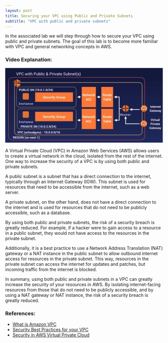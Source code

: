 ```yaml
---
layout: post
title: Securing your VPC using Public and Private Subnets
subtitle: "VPC with public and private subnets"
---
```


In the associated lab we will step through how to secure your VPC using public and private subnets. The goal of this lab is to become more familiar with VPC and general networking concepts in AWS.

### Video Explanation:

[![IMAGE_ALT](/img/vpc_with_pub_priv_subnets.png)](https://www.youtube.com/watch?v=ODg9o7B_TFw&t=3s)

A Virtual Private Cloud (VPC) in Amazon Web Services (AWS) allows users to create a virtual network in the cloud, isolated from the rest of the internet. One way to increase the security of a VPC is by using both public and private subnets.

A public subnet is a subnet that has a direct connection to the internet, typically through an Internet Gateway (IGW). This subnet is used for resources that need to be accessible from the internet, such as a web server.

A private subnet, on the other hand, does not have a direct connection to the internet and is used for resources that do not need to be publicly accessible, such as a database.

By using both public and private subnets, the risk of a security breach is greatly reduced. For example, if a hacker were to gain access to a resource in a public subnet, they would not have access to the resources in the private subnet.

Additionally, it is a best practice to use a Network Address Translation (NAT) gateway or a NAT instance in the public subnet to allow outbound internet access for resources in the private subnet. This way, resources in the private subnet can access the internet for updates and patches, but incoming traffic from the internet is blocked.

In summary, using both public and private subnets in a VPC can greatly increase the security of your resources in AWS. By isolating internet-facing resources from those that do not need to be publicly accessible, and by using a NAT gateway or NAT instance, the risk of a security breach is greatly reduced.

### References:

- [What is Amazon VPC](https://docs.aws.amazon.com/vpc/latest/userguide/what-is-amazon-vpc.html)
- [Security Best Practices for your VPC](https://docs.aws.amazon.com/vpc/latest/userguide/vpc-security-best-practices.html)
- [Security in AWS Virtual Private Cloud](https://docs.aws.amazon.com/vpc/latest/userguide/security.html)

<br>